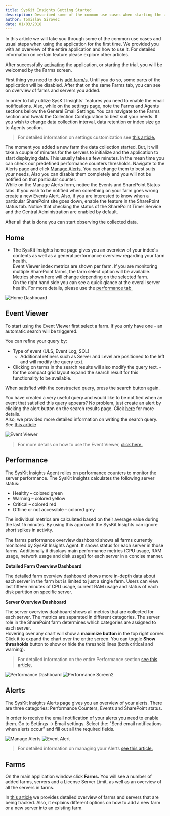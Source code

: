 ```yaml
---
title: SysKit Insights Getting Started
description: Described some of the common use cases when starting the application for the first time. 
author: Tomislav Sirovec
date: 01/03/2018
--- 
```

In this article we will take you through some of the common use cases and usual steps when using the application for the first time. We provided you with an overview of the entire application and how to use it. For detailed information on certain feature please explore other articles.   

After successfully [activating](#internal/activation/online-offline-activation) the application, or starting the trial, you will be welcomed by the Farms screen. 

First thing you need to do is [add farm/s.](#internal/get-to-know-insights/farms-screen) Until you do so, some parts of the application will be disabled. After that on the same Farms tab, you can see on overview of farms and servers you added. 

In order to fully utilize SysKit Insights' features you need to enable the email notifications. Also, while on the settings page, note the Farms and Agents sections bellow the General Email Settings. You can navigate to the Farms section and tweak the Collection Configuration to best suit your needs. If you wish to change data collection interval, data retention or index size go to Agents section.  
>For detailed information on settings customization see [this article.](#internal/how-to/customize-settings)

The moment you added a new farm the data collection started. But, it will take a couple of minutes for the servers to initialize and the application to start displaying data. This usually takes a few minutes. In the mean time you can check our predefined performance counters thresholds. Navigate to the Alerts page and click [Manage Alerts.](#internal/how-to/manage-alerts) You can change them to best suits your needs, Also you can disable them completely and you will not be notified on that particular counter.    
While on the Manage Alerts form, notice the Events and SharePoint Status tabs. If you wish to be notified when something on your farm goes wrong create a new Events Alert. Also, if you are interested to know when a particular SharePoint site goes down, enable the feature in the SharePoint status tab. Notice that checking the status of the SharePoint Timer Service and the Central Administration are enabled by default. 

After all that is done you can start observing the collected data.  

## Home
- The SysKit Insights home page gives you an overview of your index's contents as well as a general performance overview regarding your farm health.   
Event Viewer index metrics are shown per farm. If you are monitoring multiple SharePoint farms, the farm select option will be available. Metrics shown here will change depending on the selected farm.  
On the right hand side you can see a quick glance at the overall server health. For more details, please use the [performance tab.](#internal/get-to-know-insights/performance-screen) 

![Home Dashboard](#img/home-dashboard.png)

## Event Viewer
To start using the Event Viewer first select a farm. If you only have one - an automatic search will be triggered. 

You can refine your query by:
- Type of event (ULS, Event Log, SQL)
    - Additional refiners such as Server and Level are positioned to the left and will modify the query text.
- Clicking on terms in the search results will also modify the query text.
      - for the compact grid layout expand the search result for this functionality to be available.  
      
When satisfied with the constructed query, press the search button again.

You have created a very useful query and would like to be notified when an event that satisfied this query appears? No problem, just create an alert by clicking the alert button on the search results page. Click [here](#internal/how-to/manage-alerts) for more details.  
Also, we provided more detailed information on writing the search query. See [this article](#internal/how-to/search-query)


![Event Viewer](#img/event-viewer.png)

>For more details on how to use the Event Viewer, [click here.](#internal/get-to-know-insights/event-viewer)


## Performance

The SysKit Insights Agent relies on performance counters to monitor the server performance. The SysKit Insights calculates the following server status:

- Healthy – colored green
- Warning – colored yellow
- Critical – colored red
- Offline or not accessible – colored grey

The individual metrics are calculated based on their average value during the last 15 minutes. By using this approach the SysKit Insights can ignore short spikes in activity.

The farms performance overview dashboard shows all farms currently monitored by SysKit Insights Agent. It shows status for each server in those farms. Additionally it displays main performance metrics (CPU usage, RAM usage, network usage and disk usage) for each server in a concise manner.

__Detailed Farm Overview Dashboard__

The detailed farm overview dashboard shows more in-depth data about each server in the farm but is limited to just a single farm. Users can view last fifteen minutes of CPU usage, current RAM usage and status of each disk partition on specific server.

__Server Overview Dashboard__

The server overview dashboard shows all metrics that are collected for each server. The metrics are separated in different categories. The server role in the SharePoint farm determines which categories are assigned to each server.  
Hovering over any chart will show a __maximize button__ in the top right corner. Click it to expand the chart over the entire screen. You can toggle __Show thresholds__ button to show or hide the threshold lines (both critical and warning).

>For detailed information on the entire Performance section [see this article.](#internal/get-to-know-insights/performance-screen)


![Performance Dashboard](#img/performance-dashboard.png) ![Performance Screen2](#img/performance-screen2.png)  

## Alerts

The SysKit Insights Alerts page gives you an overview of your alerts. There are three categories: Performance Counters, Events and SharePoint status.

In order to receive the email notification of your alerts you need to enable them. Go to Settings -> Email settings. Select the: "Send email notifications when alerts occur" and fill out all the required fields.

![Manage Alerts](#img/manage-alerts.png) ![Event Alert](#img/event-alert.png)  

>For detailed information on managing your Alerts [see this article.](#internal/how-to/manage-alerts)


## Farms

On the main application window click __Farms.__ You will see a number of added farms, servers and a License Server Limit, as well as an overview of all the servers in farms.  

In [this article](#internal/get-to-know-insights/farms-screen) we provides detailed overview of farms and servers that are being tracked. Also, it explains different options on how to add a new farm or a new server into an existing farm.


